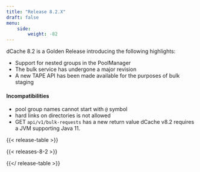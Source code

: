 ```yaml
---
title: "Release 8.2.X"
draft: false
menu:
    side:
        weight: -82
---
```

dCache 8.2 is a Golden Release introducing the following highlights:
- Support for nested groups in the PoolManager
- The bulk service has undergone a major revision
- A new TAPE API has been made available for the purposes of bulk staging
#### Incompatibilities
- pool group names cannot start with `@` symbol
- hard links on directories is not allowed
- GET `api/v1/bulk-requests` has a new return value
dCache v8.2 requires a JVM supporting  Java 11.

{{< release-table >}}

{{< releases-8-2 >}}

{{</ release-table >}}
